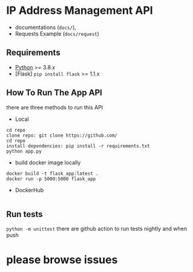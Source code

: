 # IP Address Management API
 - documentations (`docs/`),
 - Requests Example (`docs/request`) 

## Requirements

-	[Python](https://www.python.org/downloads/) >= 3.8.x
-	[Flask] ``` pip install flask ``` >= 1.1.x

## How To Run The App API
there are three methods to run this API
- Local
```
cd repo
clone repo: git clone https://github.com/
cd repo
install dependencies: pip install -r requirements.txt
python app.py
```
- build docker image locally
```
docker build -t flask_app:latest .
docker run -p 5000:5000 flask_app
```
- DockerHub
```

```

## Run tests
``` python -m unittest ```
there are github action to run tests nightly and when push


# please browse issues